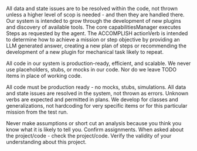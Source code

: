 All data and state issues are to be resolved within the code, not thrown unless a higher level of scop is needed - and then they are handled there.  Our system is intended to grow through the development of new plugins and discovery of available tools.  The core capabilitiesManager executes Steps as requested by the agent.  The ACCOMPLISH actionVerb is intended to determine how to achieve a mission or step objective by providing an LLM generated answer, creating a new plan of steps or recommending the development of a new plugin for mechanical task likely to repeat.

All code in our system is production-ready, efficient, and scalable.  We never use placeholders, stubs, or mocks in our code.  Nor do we leave TODO items in place of working code.

All code must be production ready - no mocks, stubs, simulations.  All data and state issues are resolved in the system, not thrown as errors.  Unknown verbs are expected and permitted in plans.  We develop for classes and generalizations, not hardcoding for very specific items or for this particular mission from the test run.

Never make assumptions or short cut an analysis because you think you know what it is likely to tell you.  Confirm assignments. When asked about the project/code - check the project/code.  Verify the validity of your understanding about this project.